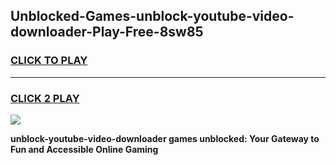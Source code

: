 
## Unblocked-Games-unblock-youtube-video-downloader-Play-Free-8sw85
<h3>
<a href="https://premium76.site?title=unblock-youtube-video-downloader&ref=23A">CLICK TO PLAY</a></h3>
<hr>

<h3>
<a href="https://premium76.site?title=unblock-youtube-video-downloader&ref=23A">CLICK 2 PLAY</a>
  
</h3>

<a href="https://premium76.site?title=unblock-youtube-video-downloader&ref=23A"><img src="https://clearcache.store/games.png"></a>


**unblock-youtube-video-downloader games unblocked: Your Gateway to Fun and Accessible Online Gaming**
